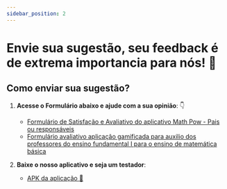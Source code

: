 ```yaml
---
sidebar_position: 2
---
```


# Envie sua sugestão, seu feedback é de extrema importancia para nós! 🐙

## Como enviar sua sugestão?

1. **Acesse o Formulário abaixo e ajude com a sua opinião**: 👇
    - [Formulário de Satisfação e Avaliativo do aplicativo Math Pow - Pais ou responsáveis](https://forms.gle/pCpiagsvjuW2HDMy5)
    - [Formulário avaliativo  aplicação gamificada para auxilio dos professores do ensino fundamental I para o ensino de matemática básica](https://forms.gle/cqxpfYbaFTwmBVgSA)

2. **Baixe o nosso aplicativo e seja um testador**:
   - [APK da aplicação 🐙](https://forms.gle/pCpiagsvjuW2HDMy5)

